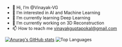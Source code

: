 - 👋 Hi, I’m @Vinayak-VG
- 👀 I’m interested in AI and Machine Learning
- 🌱 I’m currently learning Deep Learning
- 💞️ I’m currently working on 3D Reconstruction
- 📫 How to reach me vinayakguptapokal@gmail.com

<!---
Vinayak-VG/Vinayak-VG is a ✨ special ✨ repository because its `README.md` (this file) appears on your GitHub profile.
You can click the Preview link to take a look at your changes.
--->

<a align="right">[![Anurag's GitHub stats](https://github-readme-stats.vercel.app/api?username=Vinayak-VG&show_icons=true&theme=dark)](https://github.com/anuraghazra/github-readme-stats)</a>
<a aligh="left">![Top Languages](https://github-readme-stats.vercel.app/api/top-langs/?username=Vinayak-VG&show_icons=true&theme=dark)</a>
